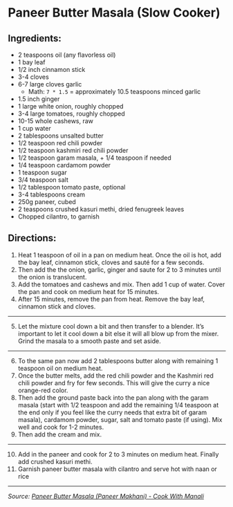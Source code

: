 # Paneer Butter Masala (Slow Cooker)

## Ingredients:

- 2 teaspoons oil (any flavorless oil)
- 1 bay leaf
- 1/2 inch cinnamon stick
- 3-4 cloves
- 6-7 large cloves garlic
	- Math: `7 * 1.5` = approximately 10.5 teaspoons minced garlic
- 1.5 inch ginger
- 1 large white onion, roughly chopped
- 3-4 large tomatoes, roughly chopped
- 10-15 whole cashews, raw
- 1 cup water
- 2 tablespoons unsalted butter
- 1/2 teaspoon red chili powder
- 1/2 teaspoon kashmiri red chili powder
- 1/2 teaspoon garam masala, + 1/4 teaspoon if needed
- 1/4 teaspoon cardamom powder
- 1 teaspoon sugar
- 3/4 teaspoon salt
- 1/2 tablespoon tomato paste, optional
- 3-4 tablespoons cream
- 250g paneer, cubed
- 2 teaspoons crushed kasuri methi, dried fenugreek leaves
- Chopped cilantro, to garnish

## Directions:

1. Heat 1 teaspoon of oil in a pan on medium heat. Once the oil is hot, add the bay leaf, cinnamon stick, cloves and sauté for a few seconds.
2. Then add the the onion, garlic, ginger and saute for 2 to 3 minutes until the onion is translucent.
3. Add the tomatoes and cashews and mix. Then add 1 cup of water. Cover the pan and cook on medium heat for 15 minutes.
4. After 15 minutes, remove the pan from heat. Remove the bay leaf, cinnamon stick and cloves.

***

5. Let the mixture cool down a bit and then transfer to a blender. It’s important to let it cool down a bit else it will all blow up from the mixer. Grind the masala to a smooth paste and set aside.

***

6. To the same pan now add 2 tablespoons butter along with remaining 1 teaspoon oil on medium heat.
7. Once the butter melts, add the red chili powder and the Kashmiri red chili powder and fry for few seconds. This will give the curry a nice orange-red color.
8. Then add the ground paste back into the pan along with the garam masala (start with 1/2 teaspoon and add the remaining 1/4 teaspoon at the end only if you feel like the curry needs that extra bit of garam masala), cardamom powder, sugar, salt and tomato paste (if using). Mix well and cook for 1-2 minutes.
9. Then add the cream and mix.

***

10. Add in the paneer and cook for 2 to 3 minutes on medium heat. Finally add crushed kasuri methi.
11. Garnish paneer butter masala with cilantro and serve hot with naan or rice

***

*Source: [Paneer Butter Masala (Paneer Makhani) - Cook With Manali](https://www.cookwithmanali.com/paneer-butter-masala-recipe/)*
